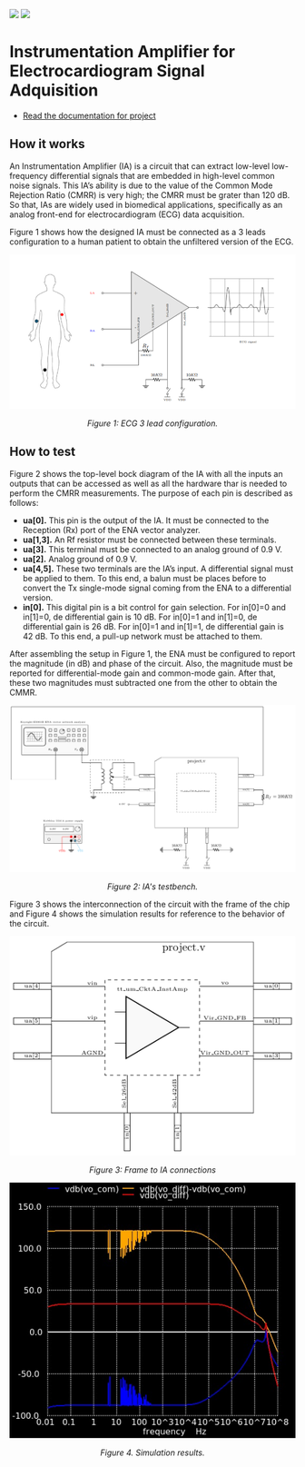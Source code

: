 ![](../../workflows/gds/badge.svg) ![](../../workflows/docs/badge.svg)

# Instrumentation Amplifier for Electrocardiogram Signal Adquisition
- [Read the documentation for project](docs/info.md)

## How it works
An Instrumentation Amplifier (IA) is a circuit that can extract low-level low-frequency differential signals that are embedded in high-level common noise signals. This IA’s ability is due to the value of the Common Mode Rejection Ratio (CMRR) is very high; the CMRR must be grater than 120 dB.  So that, IAs are widely used in biomedical applications, specifically as an analog front-end for electrocardiogram (ECG) data acquisition.

Figure 1 shows how the designed IA must be connected as a 3 leads configuration to a human patient to obtain the unfiltered version of the ECG.

<p align="center">
  <img src="docs/latin3_tt_um_CktA.png" alt="Figure 1: ECG 3 lead configuration.">
</p>
<p align="center">
  <em>Figure 1: ECG 3 lead configuration.</em>
</p>

## How to test
Figure 2 shows the top-level bock diagram of the IA with all the inputs an outputs that can be accessed as well as all the hardware thar is needed to perform the CMRR measurements. The purpose of each pin is described as follows:

- **ua[0].** This pin is the output of the IA. It must be connected to the Reception (Rx) port of the ENA vector analyzer.
- **ua[1,3].** An Rf resistor must be connected between these terminals.
- **ua[3].** This terminal must be connected to an analog ground of 0.9 V.
- **ua[2].** Analog ground of 0.9 V.
- **ua[4,5].** These two terminals are the IA’s input. A differential signal must be applied to them. To this end, a balun must be places before to convert the Tx single-mode signal coming from the ENA to a differential version.
- **in[0].** This digital pin is a bit control for gain selection. For in[0]=0 and in[1]=0, de differential gain is 10 dB. For in[0]=1 and in[1]=0, de differential gain is 26 dB. For in[0]=1 and in[1]=1, de differential gain is 42 dB. To this end, a pull-up network must be attached to them.

After assembling the setup in Figure 1, the ENA must be configured to report the magnitude (in dB) and phase of the circuit. Also, the magnitude must be reported for differential-mode gain and common-mode gain. After that, these two magnitudes must subtracted one from the other to obtain the CMMR.

<p align="center">
  <img src="docs/latin2_tt_um_CktA.pdf" alt="Figure 2: IA's testbench.">
</p>
<p align="center">
  <em>Figure 2: IA's testbench.</em>
</p>


Figure 3 shows the interconnection of the circuit with the frame of the chip and Figure 4 shows the simulation results for reference to the behavior of the circuit.

<p align="center">
  <img src="docs/latin_tt_um_CktA.pdf" alt="Figure 3: Frame to IA connections">
</p>
<p align="center">
  <em>Figure 3: Frame to IA connections</em>
</p>

<p align="center">
  <img src="docs/tt_um_CktA_InstAmp.jpg" alt="Figure 4. Simulation results.">
</p>
<p align="center">
  <em>Figure 4. Simulation results.</em>
</p>
